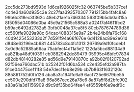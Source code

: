 2cc5dc273bd9593d
1d6ca1926025fc32
063745be5b337cef
4c4e34a60d935c3e
2c27faa393570307
791215bb4fafc8a6
99b6c318ec3f362c
48eb21ae1b746334
563f09b5db0a315a
8f5055d04086d0ba
45c9a21565c588a3
a024f7af4611fcd2
b59ac6492d2782a5
3bfb0048a37ca8f5
80cb787674789d36
cc560ffe9029a98c
64cac4088315e9a7
2b4e24b6fa76c168
40d9425453233d2f
7d591f94a66f676e
6d4128ac89e2e61d
d848e62196e4b681
445783c8c4fc1313
26769a9d10fcdebf
3c0c9c52885a66aa
75abfecf4d11a5e2
122da5bcd88134a9
aa821ba48d9f039f
cb0882942de89479
05995c46bfc97834
d82db48140282e85
ad56d9e79140870c
a92b02f0120792ad
92f56ea766dac51b
b25242f01d6ba534
c2e435efd2a987fa
91ce04475cef11f8
54e7dec11eb8e29b
cb7b863f1632120c
885861752d0fb126
aba8a3c194ffc6a9
6acf725e6679be55
ec500e290dfd76a8
96a867eec26a78e6
8a87a5f8d2bfc902
a83a61a3d1156909
d9c9df35bd64fee4
ef6559bf6e9edf0c
